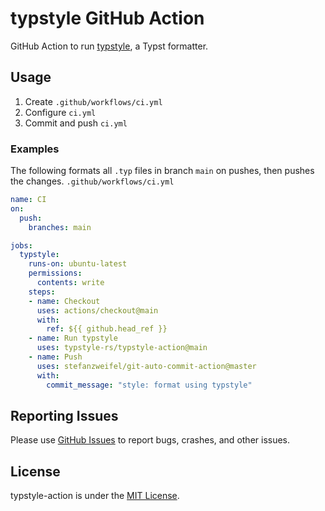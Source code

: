 # typstyle GitHub Action
GitHub Action to run [typstyle](https://github.com/Enter-tainer/typstyle), a Typst formatter.

## Usage
1. Create `.github/workflows/ci.yml`
2. Configure `ci.yml`
3. Commit and push `ci.yml`

### Examples
The following formats all `.typ` files in branch `main` on pushes, then pushes the changes.
`.github/workflows/ci.yml`
```yml
name: CI
on:
  push:
    branches: main

jobs:
  typstyle:
    runs-on: ubuntu-latest
    permissions:
      contents: write
    steps:
    - name: Checkout
      uses: actions/checkout@main
      with:
        ref: ${{ github.head_ref }}
    - name: Run typstyle
      uses: typstyle-rs/typstyle-action@main
    - name: Push
      uses: stefanzweifel/git-auto-commit-action@master
      with:
        commit_message: "style: format using typstyle"
```

## Reporting Issues
Please use [GitHub Issues](https://github.com/typstyle-rs/typstyle-action/issues) to report bugs, crashes, and other issues.

## License
typstyle-action is under the [MIT License](https://github.com/typstyle-rs/typstyle-action/blob/main/LICENSE).

